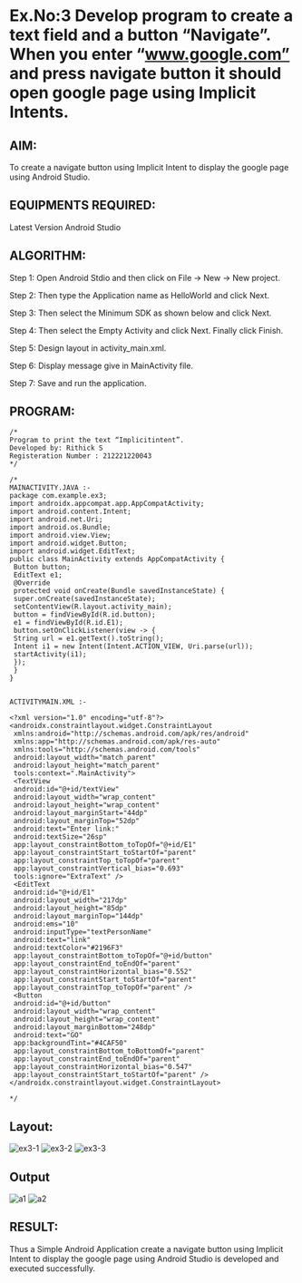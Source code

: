 # Ex.No:3 Develop program to create a text field and a button “Navigate”. When you enter “www.google.com” and press navigate button it should open google page using Implicit Intents.


## AIM:

To create a navigate button using Implicit Intent to display the google page using Android Studio.

## EQUIPMENTS REQUIRED:

Latest Version Android Studio

## ALGORITHM:
Step 1: Open Android Stdio and then click on File -> New -> New project.

Step 2: Then type the Application name as HelloWorld and click Next.

Step 3: Then select the Minimum SDK as shown below and click Next.

Step 4: Then select the Empty Activity and click Next. Finally click Finish.

Step 5: Design layout in activity_main.xml.

Step 6: Display message give in MainActivity file.

Step 7: Save and run the application.

## PROGRAM:
```
/*
Program to print the text “Implicitintent”.
Developed by: Rithick S
Registeration Number : 212221220043
*/
```
```
/*
MAINACTIVITY.JAVA :-
package com.example.ex3;
import androidx.appcompat.app.AppCompatActivity;
import android.content.Intent;
import android.net.Uri;
import android.os.Bundle;
import android.view.View;
import android.widget.Button;
import android.widget.EditText;
public class MainActivity extends AppCompatActivity {
 Button button;
 EditText e1;
 @Override
 protected void onCreate(Bundle savedInstanceState) {
 super.onCreate(savedInstanceState);
 setContentView(R.layout.activity_main);
 button = findViewById(R.id.button);
 e1 = findViewById(R.id.E1);
 button.setOnClickListener(view -> {
 String url = e1.getText().toString();
 Intent i1 = new Intent(Intent.ACTION_VIEW, Uri.parse(url));
 startActivity(i1);
 });
 }
}


ACTIVITYMAIN.XML :-

<?xml version="1.0" encoding="utf-8"?>
<androidx.constraintlayout.widget.ConstraintLayout
 xmlns:android="http://schemas.android.com/apk/res/android"
 xmlns:app="http://schemas.android.com/apk/res-auto"
 xmlns:tools="http://schemas.android.com/tools"
 android:layout_width="match_parent"
 android:layout_height="match_parent"
 tools:context=".MainActivity">
 <TextView
 android:id="@+id/textView"
 android:layout_width="wrap_content"
 android:layout_height="wrap_content"
 android:layout_marginStart="44dp"
 android:layout_marginTop="52dp"
 android:text="Enter link:"
 android:textSize="26sp"
 app:layout_constraintBottom_toTopOf="@+id/E1"
 app:layout_constraintStart_toStartOf="parent"
 app:layout_constraintTop_toTopOf="parent"
 app:layout_constraintVertical_bias="0.693"
 tools:ignore="ExtraText" />
 <EditText
 android:id="@+id/E1"
 android:layout_width="217dp"
 android:layout_height="85dp"
 android:layout_marginTop="144dp"
 android:ems="10"
 android:inputType="textPersonName"
 android:text="link"
 android:textColor="#2196F3"
 app:layout_constraintBottom_toTopOf="@+id/button"
 app:layout_constraintEnd_toEndOf="parent"
 app:layout_constraintHorizontal_bias="0.552"
 app:layout_constraintStart_toStartOf="parent"
 app:layout_constraintTop_toTopOf="parent" />
 <Button
 android:id="@+id/button"
 android:layout_width="wrap_content"
 android:layout_height="wrap_content"
 android:layout_marginBottom="248dp"
 android:text="GO"
 app:backgroundTint="#4CAF50"
 app:layout_constraintBottom_toBottomOf="parent"
 app:layout_constraintEnd_toEndOf="parent"
 app:layout_constraintHorizontal_bias="0.547"
 app:layout_constraintStart_toStartOf="parent" />
</androidx.constraintlayout.widget.ConstraintLayout>

*/
```
## Layout:
![ex3-1](https://github.com/KGSatheeshKumar/Mobile-Application-Development/assets/128453421/442c477c-787e-4f93-9377-d7163e34fb4d)
![ex3-2](https://github.com/KGSatheeshKumar/Mobile-Application-Development/assets/128453421/c2cb1628-a291-44ae-bc55-31bd30e08e00)
![ex3-3](https://github.com/KGSatheeshKumar/Mobile-Application-Development/assets/128453421/48decfdb-6b1b-4570-9d65-0f3a83067c8d)
## Output

![a1](https://github.com/KGSatheeshKumar/Mobile-Application-Development/assets/128453421/e8fb5c6b-5c6a-4055-8470-c0dce6c7afb8)
![a2](https://github.com/KGSatheeshKumar/Mobile-Application-Development/assets/128453421/0f475948-91f6-4bd1-8934-6aa08b46d4df)


## RESULT:
Thus a Simple Android Application create a navigate button using Implicit Intent to display the google page using Android Studio is developed and executed successfully.
